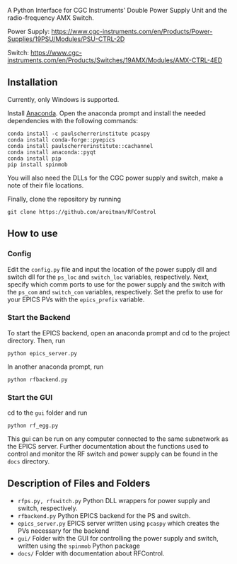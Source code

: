 
A Python Interface for CGC Instruments' Double Power Supply Unit and the radio-frequency AMX Switch.

Power Supply: https://www.cgc-instruments.com/en/Products/Power-Supplies/19PSU/Modules/PSU-CTRL-2D

Switch: https://www.cgc-instruments.com/en/Products/Switches/19AMX/Modules/AMX-CTRL-4ED

## Installation
Currently, only Windows is supported.

Install [Anaconda](https://anaconda.com). Open the anaconda prompt and install the needed dependencies with the following commands:

```
conda install -c paulscherrerinstitute pcaspy
conda install conda-forge::pyepics
conda install paulscherrerinstitute::cachannel
conda install anaconda::pyqt
conda install pip
pip install spinmob
```
You will also need the DLLs for the CGC power supply and switch, make a note of their file locations.

Finally, clone the repository by running
```
git clone https://github.com/aroitman/RFControl
```
## How to use
### Config
Edit the `config.py` file and input the location of the power supply dll and switch dll for the `ps_loc` and `switch_loc` variables, respectively. Next, specify which comm ports to use for the power supply and the switch with the `ps_com` and `switch_com` variables, respectively. Set the prefix to use for your EPICS PVs with the `epics_prefix` variable. 


### Start the Backend
To start the EPICS backend, open an anaconda prompt and cd to the project directory. Then, run
```
python epics_server.py
```
In another anaconda prompt, run
```
python rfbackend.py
```
### Start the GUI
cd to the `gui` folder and run
```
python rf_egg.py
```
This gui can be run on any computer connected to the same subnetwork as the EPICS server. Further documentation about the functions used to control and monitor the RF switch and power supply can be found in the `docs` directory.

## Description of Files and Folders
- `rfps.py, rfswitch.py` Python DLL wrappers for power supply and switch, respectively.
- `rfbackend.py` Python EPICS backend for the PS and switch.
- `epics_server.py` EPICS server written using `pcaspy` which creates the PVs necessary for the backend
- `gui/` Folder with the GUI for controlling the power supply and switch, written using the `spinmob` Python package
- `docs/` Folder with documentation about RFControl.


